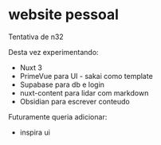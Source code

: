 # website pessoal
Tentativa de n32

Desta vez experimentando:
- Nuxt 3
- PrimeVue para UI - sakai como template
- Supabase para db e login
- nuxt-content para lidar com markdown
- Obsidian para escrever conteudo

Futuramente queria adicionar:
- inspira ui
